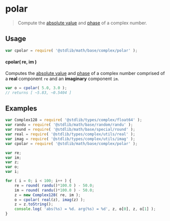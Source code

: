 # polar

> Compute the [absolute value][@stdlib/math/base/complex/abs] and [phase][@stdlib/math/base/complex/phase] of a complex number.


<section class="intro">

</section>

<!-- /.intro -->


<section class="usage">

## Usage

``` javascript
var cpolar = require( '@stdlib/math/base/complex/polar' );
```

#### cpolar( re, im )

Computes the [absolute value][@stdlib/math/base/complex/abs] and [phase][@stdlib/math/base/complex/phase] of a complex number comprised of a __real__ component `re` and an __imaginary__ component `im`.

``` javascript
var o = cpolar( 5.0, 3.0 );
// returns [ ~5.83, ~0.5404 ]
```

</section>

<!-- /.usage -->


<section class="examples">

## Examples

``` javascript
var Complex128 = require( '@stdlib/types/complex/float64' );
var randu = require( '@stdlib/math/base/random/randu' );
var round = require( '@stdlib/math/base/special/round' );
var real = require( '@stdlib/types/complex/utils/real' );
var imag = require( '@stdlib/types/complex/utils/imag' );
var cpolar = require( '@stdlib/math/base/complex/polar' );

var re;
var im;
var z;
var o;
var i;

for ( i = 0; i < 100; i++ ) {
    re = round( randu()*100.0 ) - 50.0;
    im = round( randu()*100.0 ) - 50.0;
    z = new Complex128( re, im );
    o = cpolar( real(z), imag(z) );
    z = z.toString();
    console.log( 'abs(%s) = %d. arg(%s) = %d', z, o[0], z, o[1] );
}
```

</section>

<!-- /.examples -->


<section class="links">

[@stdlib/math/base/complex/abs]: https://github.com/stdlib-js/stdlib
[@stdlib/math/base/complex/phase]: https://github.com/stdlib-js/stdlib

</section>

<!-- /.links -->
